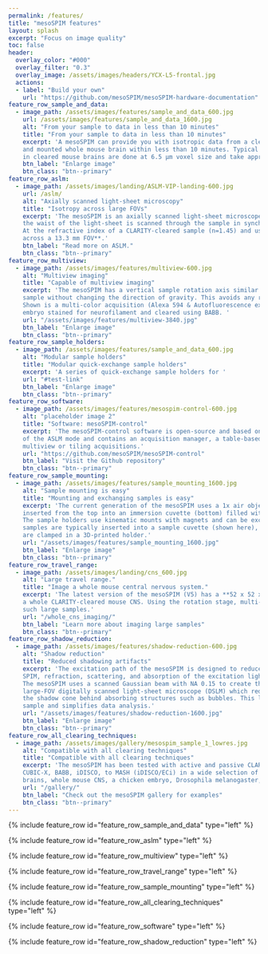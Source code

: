 ```yaml
---
permalink: /features/
title: "mesoSPIM features"
layout: splash
excerpt: "Focus on image quality"
toc: false
header:
  overlay_color: "#000"
  overlay_filter: "0.3"
  overlay_image: /assets/images/headers/YCX-L5-frontal.jpg
  actions:
  - label: "Build your own"
    url: "https://github.com/mesoSPIM/mesoSPIM-hardware-documentation"
feature_row_sample_and_data:
  - image_path: /assets/images/features/sample_and_data_600.jpg
    url: /assets/images/features/sample_and_data_1600.jpg
    alt: "From your sample to data in less than 10 minutes"
    title: "From your sample to data in less than 10 minutes"
    excerpt: 'A mesoSPIM can provide you with isotropic data from a cleared
    and mounted whole mouse brain within less than 10 minutes. Typical single-color acquisitions
    in cleared mouse brains are done at 6.5 μm voxel size and take approximately 6 minutes.'
    btn_label: "Enlarge image"
    btn_class: "btn--primary"
feature_row_aslm:
  - image_path: /assets/images/landing/ASLM-VIP-landing-600.jpg
    url: /aslm/
    alt: "Axially scanned light-sheet microscopy"
    title: "Isotropy across large FOVs"
    excerpt: 'The mesoSPIM is an axially scanned light-sheet microscope (ASLM) for uniform z-resolution across the FOV. In ASLM,
    the waist of the light-sheet is scanned through the sample in synchrony with the rolling shutter readout of the camera.
    At the refractive index of a CLARITY-cleared sample (n=1.45) and using 488 nm illumination, the mesoSPIM achieves an axial resolution of **6.55 μm
    across a 13.3 mm FOV**.'
    btn_label: "Read more on ASLM."
    btn_class: "btn--primary"
feature_row_multiview:
  - image_path: /assets/images/features/multiview-600.jpg
    alt: "Multiview imaging"
    title: "Capable of multiview imaging"
    excerpt: 'The mesoSPIM has a vertical sample rotation axis similar to the original SPIM. This allows 360° rotation of the
    sample without changing the direction of gravity. This avoids any rotation-induced distortions of soft samples.
    Shown is a multi-color acquisition (Alexa 594 & Autofluorescence excited at 405 nm) of a 7-day old chick
    embryo stained for neurofilament and cleared using BABB. '
    url: "/assets/images/features/multiview-3840.jpg"
    btn_label: "Enlarge image"
    btn_class: "btn--primary"
feature_row_sample_holders:
  - image_path: /assets/images/features/sample_and_data_600.jpg
    alt: "Modular sample holders"
    title: "Modular quick-exchange sample holders"
    excerpt: 'A series of quick-exchange sample holders for '
    url: "#test-link"
    btn_label: "Enlarge image"
    btn_class: "btn--primary"
feature_row_software:
  - image_path: /assets/images/features/mesospim-control-600.jpg
    alt: "placeholder image 2"
    title: "Software: mesoSPIM-control"
    excerpt: 'The mesoSPIM-control software is open-source and based on Python and PyQt5. It allows control
    of the ASLM mode and contains an acquisition manager, a table-based tool to create complex multichannel,
    multiview or tiling acquisitions.'
    url: "https://github.com/mesoSPIM/mesoSPIM-control"
    btn_label: "Visit the Github repository"
    btn_class: "btn--primary"
feature_row_sample_mounting:
  - image_path: /assets/images/features/sample_mounting_1600.jpg
    alt: "Sample mounting is easy"
    title: "Mounting and exchanging samples is easy"
    excerpt: 'The current generation of the mesoSPIM uses a 1x air objective (Olympus MVPLAPO1x). Samples are
    inserted from the top into an immersion cuvette (bottom) filled with a refractive index matching solution.   
    The sample holders use kinematic mounts with magnets and can be exchanged within seconds. For CLARITY,
    samples are typically inserted into a sample cuvette (shown here), whereas hard samples (i.e. with iDISCO or BABB clearing)
    are clamped in a 3D-printed holder.'
    url: "/assets/images/features/sample_mounting_1600.jpg"
    btn_label: "Enlarge image"
    btn_class: "btn--primary"
feature_row_travel_range:
  - image_path: /assets/images/landing/cns_600.jpg
    alt: "Large travel range."
    title: "Image a whole mouse central nervous system."
    excerpt: 'The latest version of the mesoSPIM (V5) has a **52 x 52 x 102 mm travel range**. This is sufficient to image
    a whole CLARITY-cleared mouse CNS. Using the rotation stage, multi-view imaging can be performed in
    such large samples.'
    url: "/whole_cns_imaging/"
    btn_label: "Learn more about imaging large samples"
    btn_class: "btn--primary"
feature_row_shadow_reduction:
  - image_path: /assets/images/features/shadow-reduction-600.jpg
    alt: "Shadow reduction"
    title: "Reduced shadowing artifacts"
    excerpt: 'The excitation path of the mesoSPIM is designed to reduce shadowing artifacts. In a standard
    SPIM, refraction, scattering, and absorption of the excitation light-sheet leads to shadowing artifacts (left side).
    The mesoSPIM uses a scanned Gaussian beam with NA 0.15 to create the light-sheet. This NA is higher than in a typical
    large-FOV digitally scanned light-sheet microscope (DSLM) which reduces shadows: The higher illumination NA shortens
    the shadow cone behind absorbing structures such as bubbles. This leads to a very uniform illumination profile in the
    sample and simplifies data analysis.'
    url: "/assets/images/features/shadow-reduction-1600.jpg"
    btn_label: "Enlarge image"
    btn_class: "btn--primary"
feature_row_all_clearing_techniques:
  - image_path: /assets/images/gallery/mesospim_sample_1_lowres.jpg
    alt: "Compatible with all clearing techniques"
    title: "Compatible with all clearing techniques"
    excerpt: 'The mesoSPIM has been tested with active and passive CLARITY, X-CLARITY,
    CUBIC-X, BABB, iDISCO, to MASH (iDISCO/ECi) in a wide selection of samples from mouse
    brains, whole mouse CNS, a chicken embryo, Drosophila melanogaster, and human neocortex.'
    url: "/gallery/"
    btn_label: "Check out the mesoSPIM gallery for examples"
    btn_class: "btn--primary"
---
```


{% include feature_row id="feature_row_sample_and_data" type="left" %}

{% include feature_row id="feature_row_aslm" type="left" %}

{% include feature_row id="feature_row_multiview" type="left" %}

{% include feature_row id="feature_row_travel_range" type="left" %}

{% include feature_row id="feature_row_sample_mounting" type="left" %}

{% include feature_row id="feature_row_all_clearing_techniques" type="left" %}

{% include feature_row id="feature_row_software" type="left" %}

{% include feature_row id="feature_row_shadow_reduction" type="left" %}
